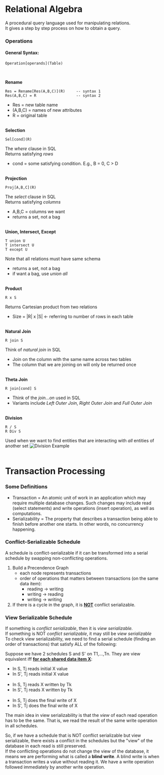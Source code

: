 # Relational Algebra
A procedural query language used for manipulating relations.\
It gives a step by step process on how to obtain a query.

### Operations
#### General Syntax:
```
Operation[operands](Table)
```
<br>

**Rename**
```
Res = Rename[Res(A,B,C)](R)     -- syntax 1
Res(A,B,C) = R                  -- syntax 2
```
- Res = new table name
- (A,B,C) = names of new attributes
- R = original table
<br><br>

**Selection**
```
Sel[cond](R)
```
The *where* clause in SQL\
Returns satisfying *rows*
- cond = some satisfying condition. E.g., B = 0, C > D
<br><br>

**Projection**
```
Proj[A,B,C](R)
```
The *select* clause in SQL\
Returns satisfying *columns*
- A,B,C = columns we want
- returns a set, not a bag
<br><br>

**Union, Intersect, Except**
```
T union U
T intersect U
T except U
```
Note that all relations must have same schema
- returns a set, not a bag
- if want a bag, use *union all*
<br><br>

**Product**
```
R x S
```
Returns Cartesian product from two relations
- Size = |R| x |S| ← referring to number of rows in each table
<br><br>

**Natural Join**
```
R join S
```
Think of *natural join* in SQL
- Join on the column with the same name across two tables
- The column that we are joining on will only be returned once
<br><br>

**Theta Join**
```
R join[cond] S
```
- Think of the *join...on* used in SQL
- Variants include *Left Outer Join*, *Right Outer Join* and *Full Outer Join*
<br><br>


**Division**
```
R / S
R Div S
```
Used when we want to find entities that are interacting with *all* entities of another set
![Division Example](division.png)
<br><br>

# Transaction Processing
### Some Definitions
- Transaction = An atomic unit of work in an application which may require multiple database changes. Such changes may include read (select statements) and write operations (insert operation), as well as computations.
- Serializability = The property that describes a transaction being able to finish before another one starts. In other words, no concurrency happening.

### Conflict-Serializable Schedule
A schedule is conflict-serializable if it can be transformed into a serial schedule by swapping non-conflicting operations.
1. Build a Precendence Graph
    - each node represents transactions
    - order of operations that matters between transactions (on the same data item):
        - reading → writing
        - writing → reading
        - writing → writing
2. If there is a cycle in the graph, it is <u><b>NOT</b></u> conflict serializable.


### View Serializable Schedule
If something is *conflict serializable*, then it is *view serializable.*\
If something is NOT *conflict serializable*, it may still be *view serializable*\
To check view serializability, we need to find a serial schedule (finding an order of transactions) that satisfy ALL of the following:

Suppose we have 2 schedules S and S' on T1,...,Tn. They are view equivalent iff <u><b>for each shared data item X</b></u>:
- In S, Tj reads initial X value
- In S', Tj reads initial X value
<br><br>
- In S, Tj reads X written by Tk
- In S', Tj reads X written by Tk
<br><br>
- In S, Tj does the final write of X
- In S', Tj does the final write of X

The main idea in view serializability is that the *view* of each read operation has to be the same. That is, we read the result of the same write operation in all schedules.

So, if we have a schedule that is NOT conflict serializable but view serializable, there exists a conflict in the schedules but the "view" of the database in each read is still preserved.\
If the conflicting operations do not change the view of the database, it means we are performing what is called a **blind write**. A blind write is when a transaction writes a value without reading it. We have a write operation followed immediately by another write operation.